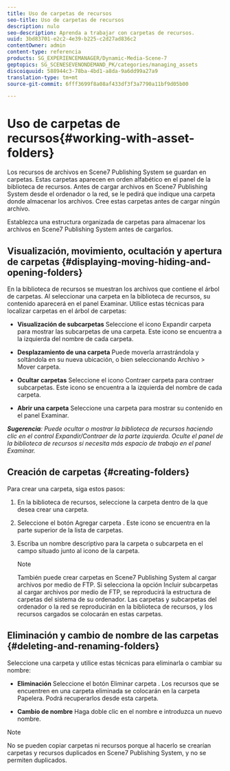 ```yaml
---
title: Uso de carpetas de recursos
seo-title: Uso de carpetas de recursos
description: nulo
seo-description: Aprenda a trabajar con carpetas de recursos.
uuid: 3bd83701-e2c2-4e39-b225-c2d27ad836c2
contentOwner: admin
content-type: referencia
products: SG_EXPERIENCEMANAGER/Dynamic-Media-Scene-7
geptopics: SG_SCENESEVENONDEMAND_PK/categories/managing_assets
discoiquuid: 588944c3-78ba-4bd1-a8da-9a6dd99a27a9
translation-type: tm+mt
source-git-commit: 6fff3699f8a08af433df3f3a7790a11bf9d05b00

---
```



# Uso de carpetas de recursos{#working-with-asset-folders}

Los recursos de archivos en Scene7 Publishing System se guardan en carpetas. Estas carpetas aparecen en orden alfabético en el panel de la biblioteca de recursos. Antes de cargar archivos en Scene7 Publishing System desde el ordenador o la red, se le pedirá que indique una carpeta donde almacenar los archivos. Cree estas carpetas antes de cargar ningún archivo.

Establezca una estructura organizada de carpetas para almacenar los archivos en Scene7 Publishing System antes de cargarlos.

## Visualización, movimiento, ocultación y apertura de carpetas {#displaying-moving-hiding-and-opening-folders}

En la biblioteca de recursos se muestran los archivos que contiene el árbol de carpetas. Al seleccionar una carpeta en la biblioteca de recursos, su contenido aparecerá en el panel Examinar. Utilice estas técnicas para localizar carpetas en el árbol de carpetas:

* **Visualización de subcarpetas** Seleccione el icono Expandir carpeta para mostrar las subcarpetas de una carpeta. Este icono se encuentra a la izquierda del nombre de cada carpeta.

* **Desplazamiento de una carpeta** Puede moverla arrastrándola y soltándola en su nueva ubicación, o bien seleccionando Archivo &gt; Mover carpeta.

* **Ocultar carpetas** Seleccione el icono Contraer carpeta para contraer subcarpetas. Este icono se encuentra a la izquierda del nombre de cada carpeta.

* **Abrir una carpeta** Seleccione una carpeta para mostrar su contenido en el panel Examinar.

***Sugerencia**: Puede ocultar o mostrar la biblioteca de recursos haciendo clic en el control Expandir/Contraer de la parte izquierda. Oculte el panel de la biblioteca de recursos si necesita más espacio de trabajo en el panel Examinar.*

## Creación de carpetas {#creating-folders}

Para crear una carpeta, siga estos pasos:

1. En la biblioteca de recursos, seleccione la carpeta dentro de la que desea crear una carpeta.
1. Seleccione el botón Agregar carpeta . Este icono se encuentra en la parte superior de la lista de carpetas.
1. Escriba un nombre descriptivo para la carpeta o subcarpeta en el campo situado junto al icono de la carpeta.

   >[!NOTE]
   >
   >También puede crear carpetas en Scene7 Publishing System al cargar archivos por medio de FTP. Si selecciona la opción Incluir subcarpetas al cargar archivos por medio de FTP, se reproducirá la estructura de carpetas del sistema de su ordenador. Las carpetas y subcarpetas del ordenador o la red se reproducirán en la biblioteca de recursos, y los recursos cargados se colocarán en estas carpetas.

## Eliminación y cambio de nombre de las carpetas {#deleting-and-renaming-folders}

Seleccione una carpeta y utilice estas técnicas para eliminarla o cambiar su nombre:

* **Eliminación** Seleccione el botón Eliminar carpeta . Los recursos que se encuentren en una carpeta eliminada se colocarán en la carpeta Papelera. Podrá recuperarlos desde esta carpeta.

* **Cambio de nombre** Haga doble clic en el nombre e introduzca un nuevo nombre.

>[!NOTE]
>
>No se pueden copiar carpetas ni recursos porque al hacerlo se crearían carpetas y recursos duplicados en Scene7 Publishing System, y no se permiten duplicados.
